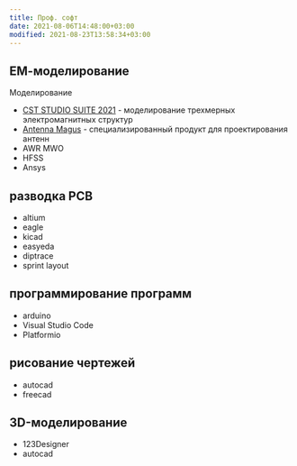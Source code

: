 ```yaml
---
title: Проф. софт
date: 2021-08-06T14:48:00+03:00
modified: 2021-08-23T13:58:34+03:00
---
```


## ЕМ-моделирование
Моделирование
- [CST STUDIO SUITE 2021](http://eurointech.ru/eda/microwave_design/cst/CST-STUDIO-SUITE.phtml) - моделирование трехмерных электромагнитных структур
- [Antenna Magus](http://eurointech.ru/eda/microwave_design/cst/Antenna-Magus.phtml) - специализированный продукт для проектирования антенн
- AWR MWO
- HFSS
- Ansys

## разводка PCB
- altium
- eagle
- kicad
- easyeda
- diptrace
- sprint layout

## программирование программ
- arduino
- Visual Studio Code
- Platformio


## рисование чертежей
- autocad
- freecad

## 3D-моделирование
- 123Designer
- autocad




